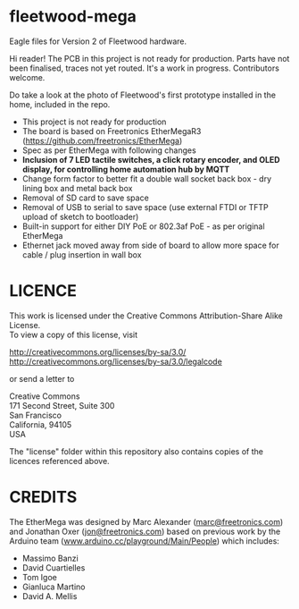 # fleetwood-mega
Eagle files for Version 2 of Fleetwood hardware.

Hi reader! The PCB in this project is not ready for production. Parts have not been finalised, traces not yet routed. It's a work in progress. Contributors welcome.

Do take a look at the photo of Fleetwood's first prototype installed in the home, included in the repo.

- This project is not ready for production
- The board is based on Freetronics EtherMegaR3 (https://github.com/freetronics/EtherMega)
- Spec as per EtherMega with following changes
 - **Inclusion of 7 LED tactile switches, a click rotary encoder, and OLED display, for controlling home automation hub by MQTT**
 - Change form factor to better fit a double wall socket back box - dry lining box and metal back box
 - Removal of SD card to save space
 - Removal of USB to serial to save space (use external FTDI or TFTP upload of sketch to bootloader)
 - Built-in support for either DIY PoE or 802.3af PoE - as per original EtherMega
 - Ethernet jack moved away from side of board to allow more space for cable / plug insertion in wall box

# LICENCE
This work is licensed under the
Creative Commons Attribution-Share Alike License.  
To view a copy of this license, visit

  http://creativecommons.org/licenses/by-sa/3.0/  
  http://creativecommons.org/licenses/by-sa/3.0/legalcode

or send a letter to

  Creative Commons  
  171 Second Street, Suite 300  
  San Francisco  
  California, 94105  
  USA

The "license" folder within this repository also contains copies of the
licences referenced above.

# CREDITS
The EtherMega was designed by Marc Alexander (marc@freetronics.com) and
Jonathan Oxer (jon@freetronics.com) based on previous work by the Arduino
team (www.arduino.cc/playground/Main/People) which includes:

 * Massimo Banzi
 * David Cuartielles
 * Tom Igoe
 * Gianluca Martino
 * David A. Mellis

